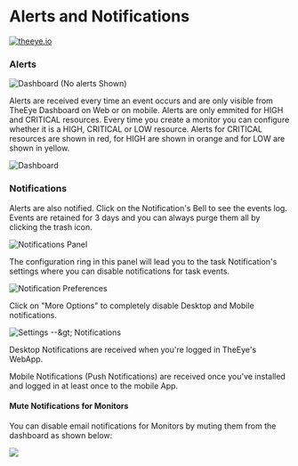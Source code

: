 # Alerts and Notifications

[![theeye.io](/images/logo-theeye-theOeye-logo2.png)](https://theeye.io/en/index.html)

### Alerts

![Dashboard \(No alerts Shown\)](/images//image%20%281%29.png)

Alerts are received every time an event occurs and are only visible from TheEye Dashboard on Web or on mobile. Alerts are only emmited for HIGH and CRITICAL resources. Every time you create a monitor you can configure whether it is a HIGH, CRITICAL or LOW resource. Alerts for CRITICAL resources are shown in red, for HIGH are shown in orange and for LOW are shown in yellow.

![Dashboard](/images//alertsandnotifications.jpg)

### Notifications

Alerts are also notified. Click on the Notification's Bell to see the events log. Events are retained for 3 days and you can always purge them all by clicking the trash icon.

![Notifications Panel](/images//image%20%2812%29.png)

The configuration ring in this panel will lead you to the task Notification's settings where you can disable notifications for task events.

![Notification Preferences](/images//image%20%2813%29.png)

Click on "More Options" to completely disable Desktop and Mobile notifications.

![Settings --&amp;gt; Notifications](/images//image%20%2811%29.png)

Desktop Notifications are received when you're logged in TheEye's WebApp.

Mobile Notifications \(Push Notifications\) are received once you've installed and logged in at least once to the mobile App.

#### Mute Notifications for Monitors 

You can disable email notifications for Monitors by muting them from the dashboard as shown below:

![](/images//mute-monitors.jpg)









